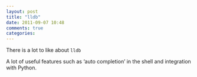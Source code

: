 ```yaml
---
layout: post
title: "lldb"
date: 2011-09-07 10:48
comments: true
categories: 
---
```


There is a lot to like about ```lldb```


A lot of useful features such as ‘auto completion’ in the shell and integration with Python.

